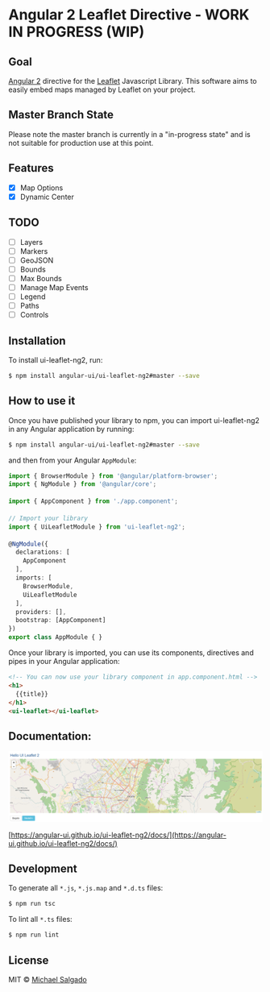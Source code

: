 # Angular 2 Leaflet Directive - WORK IN PROGRESS (WIP)

## Goal

[Angular 2](https://angular.io) directive for the [Leaflet](http://leafletjs.com) Javascript Library. This software aims to easily embed maps managed by Leaflet on your project.

## Master Branch State

Please note the master branch is currently in a "in-progress state" and is not suitable for production use at this point.

## Features

- [x] Map Options
- [x] Dynamic Center

## TODO

- [ ] Layers
- [ ] Markers
- [ ] GeoJSON
- [ ] Bounds
- [ ] Max Bounds
- [ ] Manage Map Events
- [ ] Legend
- [ ] Paths
- [ ] Controls

## Installation

To install ui-leaflet-ng2, run:

```bash
$ npm install angular-ui/ui-leaflet-ng2#master --save
```

## How to use it

Once you have published your library to npm, you can import ui-leaflet-ng2 in any Angular application by running:

```bash
$ npm install angular-ui/ui-leaflet-ng2#master --save
```

and then from your Angular `AppModule`:

```typescript
import { BrowserModule } from '@angular/platform-browser';
import { NgModule } from '@angular/core';

import { AppComponent } from './app.component';

// Import your library
import { UiLeafletModule } from 'ui-leaflet-ng2';

@NgModule({
  declarations: [
    AppComponent
  ],
  imports: [
    BrowserModule,
    UiLeafletModule
  ],
  providers: [],
  bootstrap: [AppComponent]
})
export class AppModule { }
```

Once your library is imported, you can use its components, directives and pipes in your Angular application:

```html
<!-- You can now use your library component in app.component.html -->
<h1>
  {{title}}
</h1>
<ui-leaflet></ui-leaflet>
```

## Documentation:

![UI Leaflet for Angular 2](docs/images/ui-leaflet-ng2.png)

[https://angular-ui.github.io/ui-leaflet-ng2/docs/](https://angular-ui.github.io/ui-leaflet-ng2/docs/)

## Development

To generate all `*.js`, `*.js.map` and `*.d.ts` files:

```bash
$ npm run tsc
```

To lint all `*.ts` files:

```bash
$ npm run lint
```

## License

MIT © [Michael Salgado](mailto:elesdoar@gmail.com)
